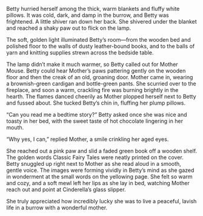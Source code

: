 Betty hurried herself among the thick, warm blankets and fluffy white pillows. It was cold, dark, and damp in the burrow, and Betty was frightened. A little shiver ran down her back. She shivered under the blanket and reached a shaky paw out to flick on the lamp.

The soft, golden light illuminated Betty’s room—from the wooden bed and polished floor to the walls of dusty leather-bound books, and to the balls of yarn and knitting supplies strewn across the bedside table.

The lamp didn’t make it much warmer, so Betty called out for Mother Mouse. Betty could hear Mother’s paws pattering gently on the wooden floor and then the creak of an old, groaning door. Mother came in, wearing a brownish-green cardigan and bottle-green pants. She scurried over to the fireplace, and soon a warm, crackling fire was burning brightly in the hearth. The flames danced cheerily as Mother plopped herself next to Betty and fussed about. She tucked Betty’s chin in, fluffing her plump pillows.

“Can you read me a bedtime story?” Betty asked once she was nice and toasty in her bed, with the sweet taste of hot chocolate lingering in her mouth.

“Why yes, I can,” replied Mother, a smile crinkling her aged eyes.

She reached out a pink paw and slid a faded green book off a wooden shelf. The golden words Classic Fairy Tales were neatly printed on the cover. Betty snuggled up right next to Mother as she read aloud in a smooth, gentle voice. The images were forming vividly in Betty’s mind as she gazed in wonderment at the small words on the yellowing page. She felt so warm and cozy, and a soft mewl left her lips as she lay in bed, watching Mother reach out and point at Cinderella’s glass slipper.

She truly appreciated how incredibly lucky she was to live a peaceful, lavish life in a burrow with a wonderful mother.
